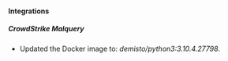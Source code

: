 #### Integrations
##### CrowdStrike Malquery
- Updated the Docker image to: *demisto/python3:3.10.4.27798*.
